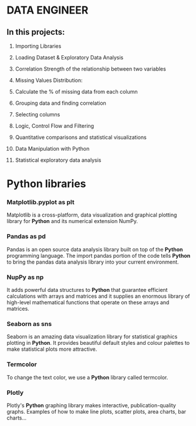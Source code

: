 
# **DATA ENGINEER**

## In this projects:

1. Importing Libraries

2. Loading Dataset & Exploratory Data Analysis

3. Correlation Strength of the relationship between two variables

4. Missing Values Distribution:

5. Calculate the % of missing data from each column

6. Grouping data and finding correlation

7. Selecting columns

8. Logic, Control Flow and Filtering

9. Quantitative comparisons and statistical visualizations

10. Data Manipulation with Python

11. Statistical exploratory data analysis

# Python libraries

### Matplotlib.pyplot as plt

Matplotlib is a cross-platform, data visualization and graphical plotting library for **Python** and its numerical extension NumPy.

### Pandas as pd

Pandas is an open source data analysis library built on top of the **Python** programming language. The import pandas portion of the code tells **Python** to bring the pandas data analysis library into your current environment.

### NupPy as np

It adds powerful data structures to **Python** that guarantee efficient calculations with arrays and matrices and it supplies an enormous library of high-level mathematical functions that operate on these arrays and matrices.

### Seaborn as sns

Seaborn is an amazing data visualization library for statistical graphics plotting in **Python**. It provides beautiful default styles and colour palettes to make statistical plots more attractive.

### Termcolor

To change the text color, we use a **Python** library called termcolor.

### Plotly

Plotly's **Python** graphing library makes interactive, publication-quality graphs. Examples of how to make line plots, scatter plots, area charts, bar charts...